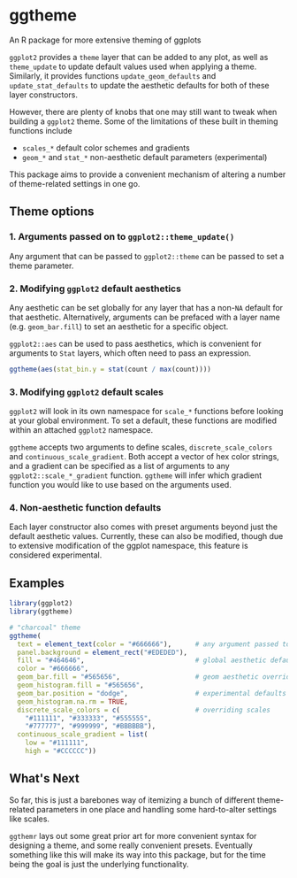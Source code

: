 # ggtheme

An R package for more extensive theming of ggplots

`ggplot2` provides a `theme` layer that can be added to any plot, as well as 
`theme_update` to update default values used when applying a theme. Similarly,
it provides functions `update_geom_defaults` and `update_stat_defaults` to 
update the aesthetic defaults for both of these layer constructors. 

However, there are plenty of knobs that one may still want to tweak when 
building a `ggplot2` theme. Some of the limitations of these built in theming
functions include
  - `scales_*` default color schemes and gradients
  - `geom_*` and `stat_*` non-aesthetic default parameters (experimental)
  
This package aims to provide a convenient mechanism of altering a number of
theme-related settings in one go. 

## Theme options

### 1. Arguments passed on to `ggplot2::theme_update()`

Any argument that can be passed to `ggplot2::theme` can be passed to set a theme
parameter.

### 2. Modifying `ggplot2` default aesthetics

Any aesthetic can be set globally for any layer that has a non-`NA` default
for that aesthetic. Alternatively, arguments can be prefaced with a layer 
name (e.g. `geom_bar.fill`) to set an aesthetic for a specific object.  

`ggplot2::aes` can be used to pass aesthetics, which is convenient for arguments
to `Stat` layers, which often need to pass an expression.

```r
ggtheme(aes(stat_bin.y = stat(count / max(count))))
```

### 3. Modifying `ggplot2` default scales

`ggplot2` will look in its own namespace for `scale_*` functions before looking
at your global environment. To set a default, these functions are modified
within an attached `ggplot2` namespace.

`ggtheme` accepts two arguments to define scales, `discrete_scale_colors` and
`continuous_scale_gradient`. Both accept a vector of hex color strings, and a
gradient can be specified as a list of arguments to any
`ggplot2::scale_*_gradient` function. `ggtheme` will infer which gradient
function you would like to use based on the arguments used.

### 4. Non-aesthetic function defaults

Each layer constructor also comes with preset arguments beyond just the default 
aesthetic values. Currently, these can also be modified, though due to extensive 
modification of the ggplot namespace, this feature is considered experimental. 

## Examples

```r
library(ggplot2)
library(ggtheme)

# "charcoal" theme
ggtheme(
  text = element_text(color = "#666666"),      # any argument passed to theme()
  panel.background = element_rect("#EDEDED"),   
  fill = "#464646",                            # global aesthetic defaults
  color = "#666666",
  geom_bar.fill = "#565656",                   # geom aesthetic overrides
  geom_histogram.fill = "#565656",
  geom_bar.position = "dodge",                 # experimental defaults setting
  geom_histogram.na.rm = TRUE,
  discrete_scale_colors = c(                   # overriding scales
    "#111111", "#333333", "#555555",
    "#777777", "#999999", "#BBBBBB"),
  continuous_scale_gradient = list(
    low = "#111111", 
    high = "#CCCCCC"))
```

## What's Next

So far, this is just a barebones way of itemizing a bunch of different
theme-related parameters in one place and handling some hard-to-alter settings
like scales.

`ggthemr` lays out some great prior art for more convenient syntax for designing
a theme, and some really convenient presets. Eventually something like this
will make its way into this package, but for the time being the goal is just
the underlying functionality. 
